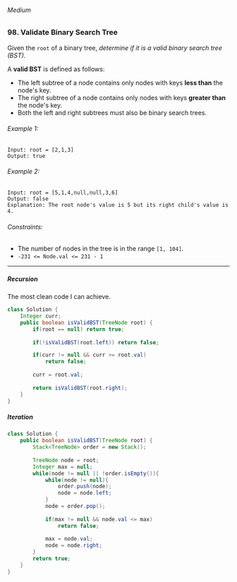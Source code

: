 ###### Medium

### 98. Validate Binary Search Tree

Given the `root` of a binary tree, _determine if it is a valid binary search tree (BST)._

A **valid BST** is defined as follows:

- The left subtree of a node contains only nodes with keys **less than** the node's key.
- The right subtree of a node contains only nodes with keys **greater than** the node's key.
- Both the left and right subtrees must also be binary search trees.
 

###### Example 1:
```
Input: root = [2,1,3]
Output: true
```

###### Example 2:
```
Input: root = [5,1,4,null,null,3,6]
Output: false
Explanation: The root node's value is 5 but its right child's value is 4.
``` 

###### Constraints:

- The number of nodes in the tree is in the range `[1, 104]`.
- `-231 <= Node.val <= 231 - 1`

***

##### Recursion
The most clean code I can achieve.
```java
class Solution {
    Integer curr;
    public boolean isValidBST(TreeNode root) {
        if(root == null) return true;
        
        if(!isValidBST(root.left)) return false;

        if(curr != null && curr >= root.val) 
            return false;
        
        curr = root.val;
        
        return isValidBST(root.right);
    }
}
```

##### Iteration

```java
class Solution {
    public boolean isValidBST(TreeNode root) {
        Stack<TreeNode> order = new Stack();
        
        TreeNode node = root;
        Integer max = null;
        while(node != null || !order.isEmpty()){
            while(node != null){
                order.push(node);
                node = node.left;
            }
            node = order.pop();
            
            if(max != null && node.val <= max) 
                return false;
            
            max = node.val;
            node = node.right;
        }
        return true;
    }
}
```
